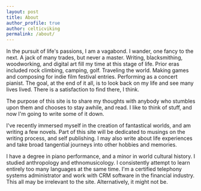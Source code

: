 ```yaml
---
layout: post
title: About
author_profile: true
author: celticviking
permalink: /about/
---
```


In the pursuit of life's passions, I am a vagabond. I wander, one fancy to the next. A jack of many trades, but never a master. Writing, blacksmithing, woodworking, and digital art fill my time at this stage of life. Prior eras included rock climbing, camping, golf. Traveling the world. Making games and composing for indie film festival entries. Performing as a concert pianist. The goal, at the end of it all, is to look back on my life and see many lives lived. There is a satisfaction to find there, I think.

The purpose of this site is to share my thoughts with anybody who stumbles upon them and chooses to stay awhile, and read. I like to think of stuff, and now I'm going to write some of it down.

I've recently immersed myself in the creation of fantastical worlds, and am writing a few novels. Part of this site will be dedicated to musings on the writing process, and self publishing. I may also write about life experiences and take broad tangential journeys into other hobbies and memories.

I have a degree in piano performance, and a minor in world cultural history. I studied anthropology and ethnomusicology. I consistently attempt to learn entirely too many languages at the same time. I'm a certified telephony systems administrator and work with CRM software in the financial industry. This all may be irrelevant to the site. Alternatively, it might not be.